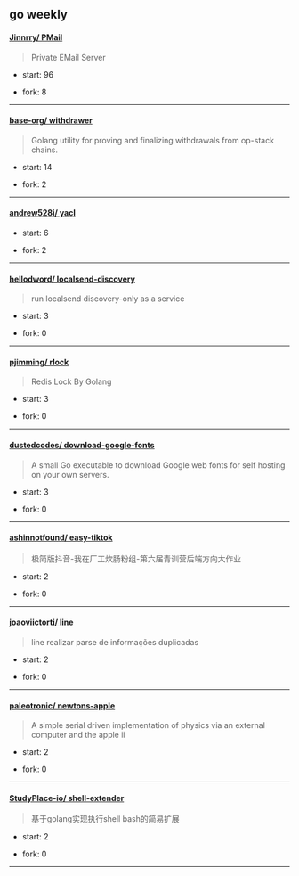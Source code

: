 ## go weekly

#### [Jinnrry/ PMail](https://github.com/Jinnrry/PMail)
>  Private EMail Server
+ start: 96
+ fork: 8
---
#### [base-org/ withdrawer](https://github.com/base-org/withdrawer)
>  Golang utility for proving and finalizing withdrawals from op-stack chains.
+ start: 14
+ fork: 2
---
#### [andrew528i/ yacl](https://github.com/andrew528i/yacl)
>  
+ start: 6
+ fork: 2
---
#### [hellodword/ localsend-discovery](https://github.com/hellodword/localsend-discovery)
>  run localsend discovery-only as a service
+ start: 3
+ fork: 0
---
#### [pjimming/ rlock](https://github.com/pjimming/rlock)
>  Redis Lock By Golang
+ start: 3
+ fork: 0
---
#### [dustedcodes/ download-google-fonts](https://github.com/dustedcodes/download-google-fonts)
>  A small Go executable to download Google web fonts for self hosting on your own servers.
+ start: 3
+ fork: 0
---
#### [ashinnotfound/ easy-tiktok](https://github.com/ashinnotfound/easy-tiktok)
>  极简版抖音-我在厂工炊肠粉组-第六届青训营后端方向大作业
+ start: 2
+ fork: 0
---
#### [joaoviictorti/ line](https://github.com/joaoviictorti/line)
>  line realizar parse de informações duplicadas
+ start: 2
+ fork: 0
---
#### [paleotronic/ newtons-apple](https://github.com/paleotronic/newtons-apple)
>  A simple serial driven implementation of physics via an external computer and the apple ii
+ start: 2
+ fork: 0
---
#### [StudyPlace-io/ shell-extender](https://github.com/StudyPlace-io/shell-extender)
>  基于golang实现执行shell bash的简易扩展
+ start: 2
+ fork: 0
---